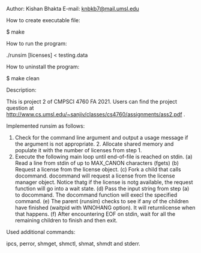Author: Kishan Bhakta
E-mail: knbkb7@mail.umsl.edu

How to create executable file:

$ make

How to run the program:

./runsim [licenses] < testing.data

How to uninstall the program:

$ make clean

Description:

This is project 2 of CMPSCI 4760 FA 2021.
Users can find the project question at http://www.cs.umsl.edu/~sanjiv/classes/cs4760/assignments/ass2.pdf .

Implemented runsim as follows:
1. Check for the command line argument and output a usage message if the argument is not appropriate. 2. Allocate shared memory and populate it with the number of licenses from step 1.
3. Execute the following main loop until end-of-file is reached on stdin.
(a) Read a line from stdin of up to MAX_CANON characters (fgets)
(b) Request a license from the license object.
(c) Fork a child that calls docommand. docommand will request a license from the license manager object. Notice thatg if the license is notg available, the request function will go into a wait state.
(d) Pass the input string from step (a) to docommand. The docommand function will execl the specified command.
(e) The parent (runsim) checks to see if any of the children have finished (waitpid with WNOHANG option). It will returnlicense when that happens.
(f) After encountering EOF on stdin, wait for all the remaining children to finish and then exit.

Used additional commands:

ipcs, perror, shmget, shmctl, shmat, shmdt and stderr.